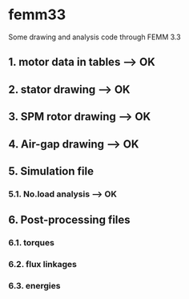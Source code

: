 # femm33
Some drawing and analysis code through FEMM 3.3

## 1. motor data in tables --> OK

## 2. stator drawing --> OK

## 3. SPM rotor drawing --> OK

## 4. Air-gap drawing --> OK

## 5. Simulation file

### 5.1. No.load analysis --> OK

## 6. Post-processing files

### 6.1. torques
### 6.2. flux linkages
### 6.3. energies